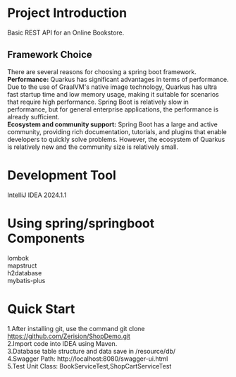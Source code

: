 # Project Introduction
Basic REST API for an Online Bookstore.
## Framework Choice
There are several reasons for choosing a spring boot framework.<br>
__Performance:__ Quarkus has significant advantages in terms of performance. Due to the use of GraalVM's native image technology, Quarkus has ultra fast startup time and low memory usage, making it suitable for scenarios that require high performance. Spring Boot is relatively slow in performance, but for general enterprise applications, the performance is already sufficient.<br>
__Ecosystem and community support:__ Spring Boot has a large and active community, providing rich documentation, tutorials, and plugins that enable developers to quickly solve problems. However, the ecosystem of Quarkus is relatively new and the community size is relatively small.

# Development Tool
IntelliJ IDEA 2024.1.1

# Using spring/springboot Components
lombok<br>
mapstruct<br>
h2database<br>
mybatis-plus
# Quick Start
1.After installing git, use the command git clone https://github.com/Zerision/ShopDemo.git<br>
2.Import code into IDEA using Maven.<br>
3.Database table structure and data save in /resource/db/<br>
4.Swagger Path: http://localhost:8080/swagger-ui.html<br>
5.Test Unit Class: BookServiceTest,ShopCartServiceTest
